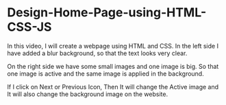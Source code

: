 # Design-Home-Page-using-HTML-CSS-JS

In this video, I will create a webpage using HTML and CSS. In the left side I have added a blur background, so that the text looks very clear.

On the right side we have some small images and one image is big. So that one image is active and the same image is applied in the background.

If I click on Next or Previous Icon, Then It will change the Active image and It will also change the background image on the website.
